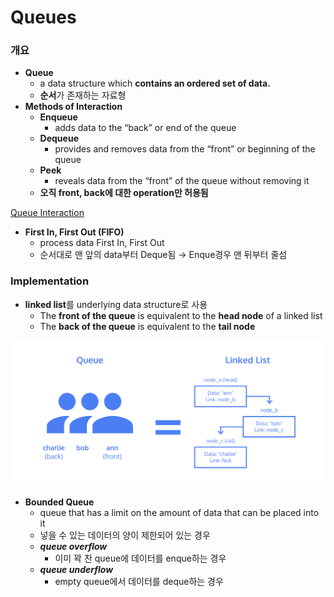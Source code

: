 # Queues

### 개요

- **Queue**
    - a data structure which **contains an ordered set of data.**
    - **순서**가 존재하는 자료형
- **Methods of Interaction**
    - **Enqueue**
        - adds data to the “back” or end of the queue
    - **Dequeue**
        - provides and removes data from the “front” or beginning of the queue
    - **Peek**
        - reveals data from the “front” of the queue without removing it
    - **오직 front, back에 대한 operation만 허용됨**

[Queue Interaction](Queues%209637165555694cf88a3afa25a338df6f/Queue%20Interaction%2074fb105ed8ab49dc8d5d04d5ffa973b6.md)

- **First In, First Out (FIFO)**
    - process data First In, First Out
    - 순서대로 맨 앞의 data부터 Deque됨 → Enque경우 맨 뒤부터 줄섬

### ****Implementation****

- **linked list**를 underlying data structure로 사용
    - The **front of the queue** is equivalent to the **head node** of a linked list
    - The **back of the queue** is equivalent to the **tail node**

![Untitled](Queues%209637165555694cf88a3afa25a338df6f/Untitled.png)

- **Bounded Queue**
    - queue that has a limit on the amount of data that can be placed into it
    - 넣을 수 있는 데이터의 양이 제한되어 있는 경우
    - ***queue overflow***
        - 이미 꽉 찬 queue에 데이터를 enque하는 경우
    - ***queue underflow***
        - empty queue에서 데이터를 deque하는 경우